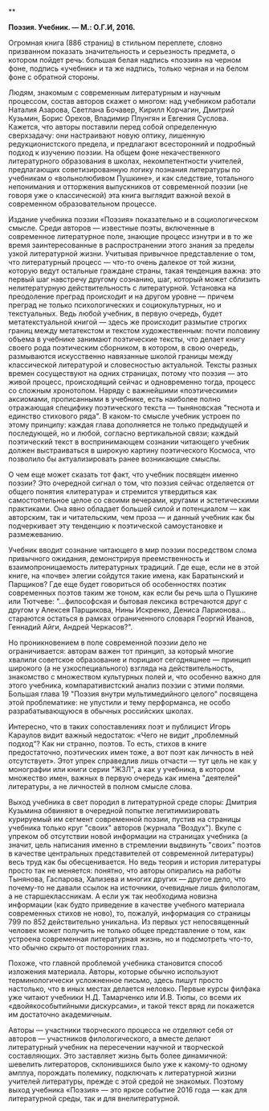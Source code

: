**

**Поэзия. Учебник. — М.: О.Г.И, 2016.**

  


Огромная книга (886 страниц) в стильном переплете, словно призванном показать значительность и серьезность предмета, о котором пойдет речь: большая белая надпись «поэзия» на черном фоне, подпись «учебник» и та же надпись, только черная и на белом фоне с обратной стороны.

Людям, знакомым с современным литературным и научным процессом, состав авторов скажет о многом: над учебником работали Наталия Азарова, Светлана Бочавер, Кирилл Корчагин, Дмитрий Кузьмин, Борис Орехов, Владимир Плунгян и Евгения Суслова. Кажется, что авторы поставили перед собой определенную сверхзадачу: они настраивают новую оптику, лишенную редукционистского предела, и предлагают всесторонний и подробный подход к изучению поэзии. На общем фоне некачественного литературного образования в школах, некомпетентности учителей, предлагающих советизированную логику познания литературы по учебникам о «вольнолюбивом Пушкине», и как следствие, тотального непонимания и отторжения выпускников от современной поэзии (не говоря уже о классической) эта книга выглядит важной вехой в современном образовательном процессе.

Издание учебника поэзии «Поэзия» показательно и в социологическом смысле. Среди авторов — известные поэты, включенные в современное литературное поле, знающие процесс изнутри и в то же время заинтересованные в распространении этого знания за пределы узкой литературной жизни. Учитывая привычное представление о том, что литературный процесс — что-то очень далекое от той жизни, которую ведут остальные граждане страны, такая тенденция важна: это первый шаг навстречу другому сознанию, шаг, который может сблизить нелитературную действительность с литературной. Установка на преодоление преград происходит и на другом уровне — причем преград не только психологических и социокультурных, но и текстуальных. Ведь любой учебник, в первую очередь, будет метатекстуальной книгой — здесь же происходит размытие строгих границ между метатекстом и текстом художественным: почти половину объема в учебнике занимают поэтические тексты, что делает книгу своего рода поэтическим сборником, в котором, в свою очередь, размываются искусственно навязанные школой границы между классической литературой и словесностью актуальной. Тексты разных времен сосуществуют на одних страницах, потому что поэзия — это живой процесс, происходящий сейчас и одновременно тогда, процесс со сложным хронотопом. Наряду с важнейшими «поэтическими» аксиомами, прописанными в учебнике, есть наиболее полно отражающая специфику поэтического текста — тыняновская "теснота и единство стихового ряда". В каком-то смысле учебник устроен по этому принципу: каждая глава дополняется не только предыдущей и последующей, но и любой, согласно вертикальной связи; каждый поэтический текст в воспринимающем сознании читающего учебник должен выстраиваться в широкую картину поэтического Космоса, что позволило бы актуализировать ранее возникающие смыслы.

О чем еще может сказать тот факт, что учебник посвящен именно поэзии? Это очередной сигнал о том, что поэзия сейчас отделяется от общего понятия «литература» и стремится утвердиться как самостоятельное целое со своими вечерами, кругами и эстетическими практиками. Она явно обладает большей силой и потенциалом — как авторским, так и читательским, чем проза — и данный учебник как бы подчеркивает эту тенденцию к поэтической самоустановке и размежеванию.

Учебник вводит сознание читающего в мир поэзии посредством слома привычного ожидания, демонстрируя преемственность и взаимопроницаемость литературных традиций. Где еще, если не в этой книге, на «почве» элегии сойдутся такие имена, как Баратынский и Парщиков? Где еще будет говориться об особенностях поэтик современных поэтов таким же тоном, как если бы речь шла о Пушкине или Тютчеве: "...философская и бытовая лексика встречаются друг с другом у Алексея Парщикова, Нины Искренко, Дениса Ларионова... стараются остаться в рамках ограниченного словаря Георгий Иванов, Геннадий Айги, Андрей Черкасов?".

Но проникновением в поле современной поэзии дело не ограничивается: авторам важен тот принцип, за который многие хвалили советское образование и порицают сегодняшнее — принцип широкого (а не узкоспециального) взгляда на действительность, знакомство с множеством культурных полей и, что особенно важно для этого учебника, компаративистский анализ поэзии с этими полями. Большая глава 19 "Поэзия внутри мультимедийного целого" посвящена этой проблематике: не упустили и тему перформанса, не особо разрабатывающуюся в обычных российских школах.

Интересно, что в таких сопоставлениях поэт и публицист Игорь Караулов видит важный недостаток: «Чего не видит „проблемный подход“? Как ни странно, поэтов. То есть, стихов в книге предостаточно, поэтических имен тоже, а вот поэт как личность в ней отсутствует». Этот упрек справедлив лишь отчасти — тут цель не как у монографии или книги серии "ЖЗЛ", а как у учебника, в котором множество имен, важных в первую очередь как имена "деятелей" литературы, а не личностей в полном смысле слова.

Выход учебника в свет породил в литературной среде споры: Дмитрия Кузьмина обвиняют в очередной попытке легитимизировать курируемый им сегмент современной поэзии, пустив на страницы учебника только круг "своих" авторов (журнала "Воздух"). Вкупе с упреком об отсутствии новой информации на страницах учебника (а значит, цель написания именно в стремлении выдвинуть "своих" поэтов в качестве центральных представителей от современной литературы) весь труд как бы обесценивается. Но ведь теория и история литературы просто так не меняется: понятно, что авторы опирались на работы Тынянова, Гаспарова, Хализева и многих других — другое дело, что почему-то не давали ссылок на источники, очевидные лишь филологам, а не старшеклассникам. А если уж так необходима новизна информации (как будто приведение в качестве учебного материала современных стихов не ново), то, пожалуй, информация со страницы 799 по 852 действительно уникальна. Из первых уст непосвященный человек может получить не только общее представление о том, как устроена современная литературная жизнь, но и подсмотреть что-то, что обычно скрыто от посторонних глаз.

Похоже, что главной проблемой учебника становится способ изложения материала. Авторы, которые обычно используют терминологически усложненное письмо, здесь пишут просто настолько, что в иных местах делается неловко. Первые курсы филфака уже читают учебники Н.Д. Тамарченко или И.В. Тюпы, со всеми их «двойякособытийными дискурсами», и такой текст вряд ли покажется им достаточно академичным.

Авторы — участники творческого процесса не отделяют себя от авторов — участников филологического, а вместе делают литературный учебник на пересечении научной и творческой составляющих. Это заставляет жизнь быть более динамичной: шевелить литераторов, склонившихся было уже к какому-то одному амплуа, порождать полемику, подключать к литературной жизни учителей литературы, прежде с этой средой не знакомых. Поэтому выход учебника «Поэзия» — это яркое событие 2016 года — как для литературной среды, так и для внелитературной.
